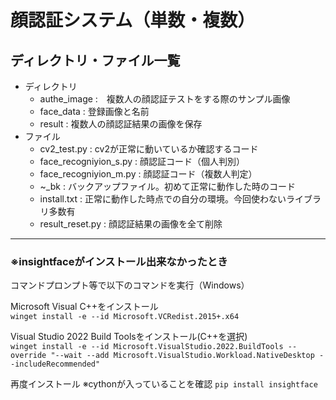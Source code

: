 # 顔認証システム（単数・複数）

## ディレクトリ・ファイル一覧

* ディレクトリ
  * authe_image :　複数人の顔認証テストをする際のサンプル画像
  * face_data : 登録画像と名前
  * result : 複数人の顔認証結果の画像を保存
* ファイル
  * cv2_test.py : cv2が正常に動いているか確認するコード
  * face_recogniyion_s.py : 顔認証コード（個人判別）
  * face_recogniyion_m.py : 顔認証コード（複数人判定）
  * ~_bk : バックアップファイル。初めて正常に動作した時のコード
  * install.txt : 正常に動作した時点での自分の環境。今回使わないライブラリ多数有
  * result_reset.py : 顔認証結果の画像を全て削除

***

### ※insightfaceがインストール出来なかったとき

コマンドプロンプト等で以下のコマンドを実行（Windows）

 Microsoft Visual C++をインストール  
`winget install -e --id Microsoft.VCRedist.2015+.x64`

 Visual Studio 2022 Build Toolsをインストール(C++を選択)  
`winget install -e --id Microsoft.VisualStudio.2022.BuildTools --override "--wait --add Microsoft.VisualStudio.Workload.NativeDesktop --includeRecommended"`

再度インストール ※cythonが入っていることを確認
`pip install insightface`
